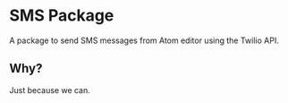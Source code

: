 # SMS Package

A package to send SMS messages from Atom editor using the Twilio API.

## Why?

Just because we can.
